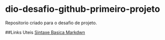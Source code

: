 # dio-desafio-github-primeiro-projeto
Repositorio criado para o desafio de projeto.

##Links Uteis
[Sintaxe Basica Markdwn](https://www.markdownguide.org/basic-syntaax/)

